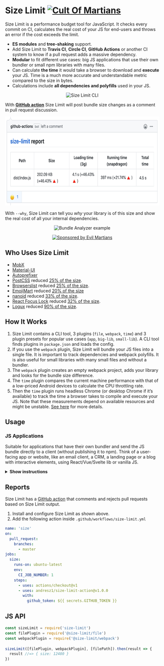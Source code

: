 # Size Limit [![Cult Of Martians][cult-img]][cult]

Size Limit is a performance budget tool for JavaScript. It checks every commit
on CI, calculates the real cost of your JS for end-users and throws an error
if the cost exceeds the limit.

- **ES modules** and **tree-shaking** support.
- Add Size Limit to **Travis CI**, **Circle CI**, **GitHub Actions**
  or another CI system to know if a pull request adds a massive dependency.
- **Modular** to fit different use cases: big JS applications
  that use their own bundler or small npm libraries with many files.
- Can calculate **the time** it would take a browser
  to download and **execute** your JS. Time is a much more accurate
  and understandable metric compared to the size in bytes.
- Calculations include **all dependencies and polyfills**
  used in your JS.

<p align="center">
  <img src="./img/example.png" alt="Size Limit CLI" width="738">
</p>

With **[GitHub action]** Size Limit will post bundle size changes as a comment
in pull request discussion.

<p align="center">
<img src="https://raw.githubusercontent.com/andresz1/size-limit-action/master/assets/pr.png"
  alt="Size Limit comment in pull request about bundle size changes"
  width="686" height="289">
</p>

With `--why`, Size Limit can tell you _why_ your library is of this size
and show the real cost of all your internal dependencies.

<p align="center">
  <img src="./img/why.png" alt="Bundle Analyzer example" width="650">
</p>

<p align="center">
  <a href="https://evilmartians.com/?utm_source=size-limit">
    <img src="https://evilmartians.com/badges/sponsored-by-evil-martians.svg"
         alt="Sponsored by Evil Martians" width="236" height="54">
  </a>
</p>

[github action]: https://github.com/andresz1/size-limit-action
[cult-img]: http://cultofmartians.com/assets/badges/badge.svg
[cult]: http://cultofmartians.com/tasks/size-limit-config.html

## Who Uses Size Limit

- [MobX](https://github.com/mobxjs/mobx)
- [Material-UI](https://github.com/callemall/material-ui)
- [Autoprefixer](https://github.com/postcss/autoprefixer)
- [PostCSS](https://github.com/postcss/postcss) reduced
  [25% of the size](https://github.com/postcss/postcss/commit/150edaa42f6d7ede73d8c72be9909f0a0f87a70f).
- [Browserslist](https://github.com/ai/browserslist) reduced
  [25% of the size](https://github.com/ai/browserslist/commit/640b62fa83a20897cae75298a9f2715642531623).
- [EmojiMart](https://github.com/missive/emoji-mart) reduced
  [20% of the size](https://github.com/missive/emoji-mart/pull/111)
- [nanoid](https://github.com/ai/nanoid) reduced
  [33% of the size](https://github.com/ai/nanoid/commit/036612e7d6cc5760313a8850a2751a5e95184eab).
- [React Focus Lock](https://github.com/theKashey/react-focus-lock) reduced
  [32% of the size](https://github.com/theKashey/react-focus-lock/pull/48).
- [Logux](https://github.com/logux) reduced
  [90% of the size](https://github.com/logux/logux-client/commit/62b258e20e1818b23ae39b9c4cd49e2495781e91).

## How It Works

1. Size Limit contains a CLI tool, 3 plugins (`file`, `webpack`, `time`)
   and 3 plugin presets for popular use cases (`app`, `big-lib`, `small-lib`).
   A CLI tool finds plugins in `package.json` and loads the config.
2. If you use the `webpack` plugin, Size Limit will bundle your JS files into
   a single file. It is important to track dependencies and webpack polyfills.
   It is also useful for small libraries with many small files and without
   a bundler.
3. The `webpack` plugin creates an empty webpack project, adds your library
   and looks for the bundle size difference.
4. The `time` plugin compares the current machine performance with that of
   a low-priced Android devices to calculate the CPU throttling rate.
5. Then the `time` plugin runs headless Chrome (or desktop Chrome if it’s
   available) to track the time a browser takes to compile and execute your JS.
   Note that these measurements depend on available resources and might
   be unstable. [See here](https://github.com/mbalabash/estimo/issues/5)
   for more details.

## Usage

### JS Applications

Suitable for applications that have their own bundler and send the JS bundle
directly to a client (without publishing it to npm). Think of a user-facing app
or website, like an email client, a CRM, a landing page or a blog with
interactive elements, using React/Vue/Svelte lib or vanilla JS.

<details><summary><b>Show instructions</b></summary>

1. Install the preset:

   ```sh
   $ npm install --save-dev size-limit @size-limit/preset-app
   ```

2. Add the `size-limit` section and the `size` script to your `package.json`:

   ```diff
   + "size-limit": [
   +   {
   +     "path": "dist/app-*.js"
   +   }
   + ],
     "scripts": {
       "build": "webpack ./webpack.config.js",
   +   "size": "npm run build && size-limit",
       "test": "jest && eslint ."
     }
   ```

3. Here’s how you can get the size for your current project:

   ```sh
   $ npm run size

     Package size: 30.08 KB with all dependencies, minified and gzipped
     Loading time: 602 ms   on slow 3G
     Running time: 214 ms   on Snapdragon 410
     Total time:   815 ms
   ```

4. Now, let’s set the limit. Add 25% to the current total time and use that as
   the limit in your `package.json`:

   ```diff
     "size-limit": [
       {
   +     "limit": "1 s",
         "path": "dist/app-*.js"
       }
     ],
   ```

5. Add the `size` script to your test suite:

   ```diff
     "scripts": {
       "build": "webpack ./webpack.config.js",
       "size": "npm run build && size-limit",
   -   "test": "jest && eslint ."
   +   "test": "jest && eslint . && npm run size"
     }
   ```

6. If you don’t have a continuous integration service running, don’t forget
   to add one — start with [Travis CI].

</details>

## Reports

Size Limit has a [GitHub action] that comments and rejects pull requests based
on Size Limit output.

1. Install and configure Size Limit as shown above.
2. Add the following action inside `.github/workflows/size-limit.yml`

```yaml
name: 'size'
on:
  pull_request:
    branches:
      - master
jobs:
  size:
    runs-on: ubuntu-latest
    env:
      CI_JOB_NUMBER: 1
    steps:
      - uses: actions/checkout@v1
      - uses: andresz1/size-limit-action@v1.0.0
        with:
          github_token: ${{ secrets.GITHUB_TOKEN }}
```

## JS API

```js
const sizeLimit = require('size-limit')
const filePlugin = require('@size-limit/file')
const webpackPlugin = require('@size-limit/webpack')

sizeLimit([filePlugin, webpackPlugin], [filePath]).then(result => {
  result //=> { size: 12480 }
})
```

